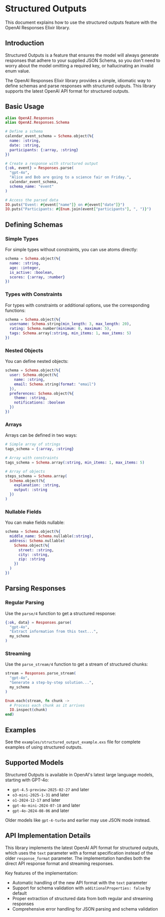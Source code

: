 # Structured Outputs

This document explains how to use the structured outputs feature with the OpenAI Responses Elixir library.

## Introduction

Structured Outputs is a feature that ensures the model will always generate responses that adhere to your supplied JSON Schema, so you don't need to worry about the model omitting a required key, or hallucinating an invalid enum value.

The OpenAI Responses Elixir library provides a simple, idiomatic way to define schemas and parse responses with structured outputs. This library supports the latest OpenAI API format for structured outputs.

## Basic Usage

```elixir
alias OpenAI.Responses
alias OpenAI.Responses.Schema

# Define a schema
calendar_event_schema = Schema.object(%{
  name: :string,
  date: :string,
  participants: {:array, :string}
})

# Create a response with structured output
{:ok, event} = Responses.parse(
  "gpt-4o", 
  "Alice and Bob are going to a science fair on Friday.", 
  calendar_event_schema,
  schema_name: "event"
)

# Access the parsed data
IO.puts("Event: #{event["name"]} on #{event["date"]}")
IO.puts("Participants: #{Enum.join(event["participants"], ", ")}")
```

## Defining Schemas

### Simple Types

For simple types without constraints, you can use atoms directly:

```elixir
schema = Schema.object(%{
  name: :string,
  age: :integer,
  is_active: :boolean,
  scores: {:array, :number}
})
```

### Types with Constraints

For types with constraints or additional options, use the corresponding functions:

```elixir
schema = Schema.object(%{
  username: Schema.string(min_length: 3, max_length: 20),
  rating: Schema.number(minimum: 0, maximum: 5),
  tags: Schema.array(:string, min_items: 1, max_items: 5)
})
```

### Nested Objects

You can define nested objects:

```elixir
schema = Schema.object(%{
  user: Schema.object(%{
    name: :string,
    email: Schema.string(format: "email")
  }),
  preferences: Schema.object(%{
    theme: :string,
    notifications: :boolean
  })
})
```

### Arrays

Arrays can be defined in two ways:

```elixir
# Simple array of strings
tags_schema = {:array, :string}

# Array with constraints
tags_schema = Schema.array(:string, min_items: 1, max_items: 5)

# Array of objects
steps_schema = Schema.array(
  Schema.object(%{
    explanation: :string,
    output: :string
  })
)
```

### Nullable Fields

You can make fields nullable:

```elixir
schema = Schema.object(%{
  middle_name: Schema.nullable(:string),
  address: Schema.nullable(
    Schema.object(%{
      street: :string,
      city: :string,
      zip: :string
    })
  )
})
```

## Parsing Responses

### Regular Parsing

Use the `parse/4` function to get a structured response:

```elixir
{:ok, data} = Responses.parse(
  "gpt-4o", 
  "Extract information from this text...", 
  my_schema
)
```

### Streaming

Use the `parse_stream/4` function to get a stream of structured chunks:

```elixir
stream = Responses.parse_stream(
  "gpt-4o", 
  "Generate a step-by-step solution...", 
  my_schema
)

Enum.each(stream, fn chunk ->
  # Process each chunk as it arrives
  IO.inspect(chunk)
end)
```

## Examples

See the `examples/structured_output_example.exs` file for complete examples of using structured outputs.

## Supported Models

Structured Outputs is available in OpenAI's latest large language models, starting with GPT-4o:

- `gpt-4.5-preview-2025-02-27` and later
- `o3-mini-2025-1-31` and later
- `o1-2024-12-17` and later
- `gpt-4o-mini-2024-07-18` and later
- `gpt-4o-2024-08-06` and later

Older models like `gpt-4-turbo` and earlier may use JSON mode instead.

## API Implementation Details

This library implements the latest OpenAI API format for structured outputs, which uses the `text` parameter with a format specification instead of the older `response_format` parameter. The implementation handles both the direct API response format and streaming responses.

Key features of the implementation:

- Automatic handling of the new API format with the `text` parameter
- Support for schema validation with `additionalProperties: false` by default
- Proper extraction of structured data from both regular and streaming responses
- Comprehensive error handling for JSON parsing and schema validation
